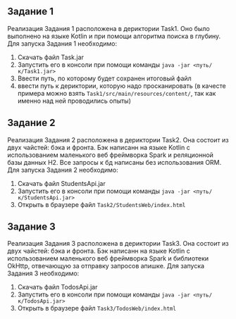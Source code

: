 ## Задание 1
Реализация Задания 1 расположена в дериктории Task1. Оно было выполнено на языке Kotlin и при помощи алгоритма поиска в глубину.
Для запуска Задания 1 необходимо:
1. Скачать файл Task.jar
2. Запустить его в консоли при помощи команды `java -jar <путь/к/Task1.jar>`
3. Ввести путь, по которому будет сохранен итоговый файл
4. ввести путь к дериктории, которую надо просканировать (в качесте примера можно взять `Task1/src/main/resources/content/`, так как именно над ней проводились опыты)

## Задание 2
Реализация Задания 2 расположена в дериктории Task2. Она состоит из двух чайстей: бэка и фронта. Бэк написанн на языке Kotlin с использованием маленького веб фреймворка Spark и реляционной базы данных H2. Все запросы к бд написаны без использования ORM.  
Для запуска Задания 2 необходимо:
1. Скачать файл StudentsApi.jar
2. Запустить его в консоли при помощи команды `java -jar <путь/к/StudentsApi.jar>`
3. Открыть в браузере файл `Task2/StudentsWeb/index.html`

## Задание 3
Реализация Задания 3 расположена в дериктории Task3. Она состоит из двух чайстей: бэка и фронта. Бэк написанн на языке Kotlin с использованием маленького веб фреймворка Spark и библиотеки OkHttp, отвечающую за отправку запросов апишке.
Для запуска Задания 3 необходимо:
1. Скачать файл TodosApi.jar
2. Запустить его в консоли при помощи команды `java -jar <путь/к/TodosApi.jar>`
3. Открыть в браузере файл `Task3/TodosWeb/index.html`
